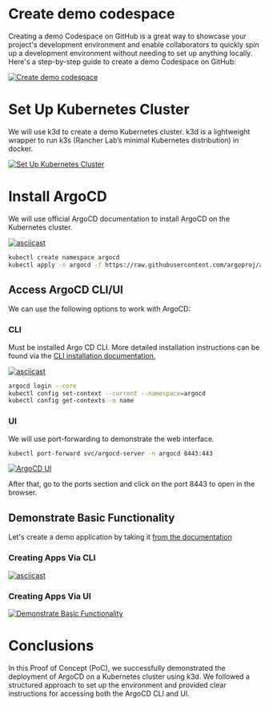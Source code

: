 # Create demo codespace

Creating a demo Codespace on GitHub is a great way to showcase your project's development environment and enable collaborators to quickly spin up a development environment without needing to set up anything locally. Here's a step-by-step guide to create a demo Codespace on GitHub:

[![Create demo codespace](https://i9.ytimg.com/vi_webp/aSisX3BOG9k/mq1.webp?sqp=CJi36rAG&rs=AOn4CLBglom1JD5a4f6d8NQicBPHjPZBfg "Create demo codespace")](https://youtu.be/aSisX3BOG9k "Create demo codespace")

# Set Up Kubernetes Cluster

We will use k3d to create a demo Kubernetes cluster.
k3d is a lightweight wrapper to run k3s (Rancher Lab’s minimal Kubernetes distribution) in docker.

[![Set Up Kubernetes Cluster](https://i9.ytimg.com/vi/NiqSyFp_Zl8/mq1.jpg?sqp=CJy-6rAG&rs=AOn4CLD0aIhMM53PB2LrBL1aVLwUJVJZ6A&retry=4 "Set Up Kubernetes Cluster")](https://youtu.be/NiqSyFp_Zl8 "Set Up Kubernetes Cluster")

# Install ArgoCD

We will use official ArgoCD documentation to install ArgoCD on the Kubernetes cluster.

[![asciicast](https://asciinema.org/a/VkjMXqSC2x2RkzheH6OGipAUu.svg)](https://asciinema.org/a/VkjMXqSC2x2RkzheH6OGipAUu)

```bash
kubectl create namespace argocd
kubectl apply -n argocd -f https://raw.githubusercontent.com/argoproj/argo-cd/stable/manifests/install.yaml
```

## Access ArgoCD CLI/UI

We can use the following options to work with ArgoCD:

### CLI

Must be installed Argo CD CLI.
More detailed installation instructions can be found via the [CLI installation documentation.](https://argo-cd.readthedocs.io/en/stable/cli_installation/ "CLI installation documentation.")

[![asciicast](https://asciinema.org/a/0AViQNtaLEMEEfaxJosG6rKKX.svg)](https://asciinema.org/a/0AViQNtaLEMEEfaxJosG6rKKX)

```bash
argocd login --core
kubectl config set-context --current --namespace=argocd
kubectl config get-contexts -o name
```
### UI

We will use port-forwarding to demonstrate the web interface.

```bash
kubectl port-forward svc/argocd-server -n argocd 8443:443
```
[![ArgoCD UI](https://i9.ytimg.com/vi_webp/k3eYUsL3OBU/mq2.webp?sqp=CKjT6rAG&rs=AOn4CLDLh0yeacpx4RbhSzD3lo9lYYCkDQ "ArgoCD UI")](https://youtu.be/k3eYUsL3OBU "ArgoCD UI")

After that, go to the ports section and click on the port 8443 to open in the browser.

## Demonstrate Basic Functionality

Let's create a demo application by taking it [from the documentation](https://argo-cd.readthedocs.io/en/stable/getting_started/#6-create-an-application-from-a-git-repository "from the documentation")

### Creating Apps Via CLI
[![asciicast](https://asciinema.org/a/LlRHRBNoMMxuzmynh85FSg6w9.svg)](https://asciinema.org/a/LlRHRBNoMMxuzmynh85FSg6w9)

### Creating Apps Via UI
[![Demonstrate Basic Functionality](https://i9.ytimg.com/vi_webp/jPQEpqUxns8/mq1.webp?sqp=CNTV6rAG&rs=AOn4CLAZr8e-5RSlkkTNJFaxDaHd7p8qAQ "Demonstrate Basic Functionality")](https://youtu.be/jPQEpqUxns8 "Demonstrate Basic Functionality")

# Conclusions

In this Proof of Concept (PoC), we successfully demonstrated the deployment of ArgoCD on a Kubernetes cluster using k3d. We followed a structured approach to set up the environment and provided clear instructions for accessing both the ArgoCD CLI and UI.
